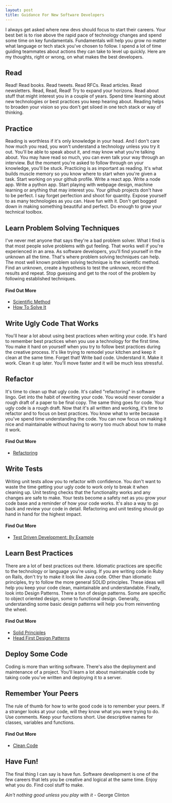```yaml
---
layout: post
title: Guidance For New Software Developers
---
```



I always get asked where new devs should focus to start their careers. Your best bet is to rise above the rapid pace of technology changes and spend some time on key fundamentals. Fundamentals will help you grow no matter what language or tech stack you've chosen to follow. I spend a lot of time guiding teammates about actions they can take to level up quickly. Here are my thoughts, right or wrong, on what makes the best developers.

## Read
Read! Read books. Read tweets. Read RFCs. Read articles. Read newsletters. Read, Read, Read! Try to expand your horizons. Read about stuff that might interest you in a couple of years. Spend time learning about new technologies or best practices you keep hearing about. Reading helps to broaden your vision so you don't get siloed in one tech stack or way of thinking.

## Practice
Reading is worthless if it's only knowledge in your head. And I don't care how much you read, you won't understand a technology unless you try it out. You'll be able to speak about it, and may know what you're talking about. You may have read so much, you can even talk your way through an interview. But the moment you're asked to follow through on your knowledge, you'll be stuck. Practicing is as important as reading. It's what builds muscle memory so you know where to start when you're given a task. Start working on your github profile. Write a react app. Write a node app. Write a python app. Start playing with webpage design, machine learning or anything that may interest you. Your github projects don't have to be perfect. I say forget perfection and shoot for quantity. Expose yourself to as many technologies as you can. Have fun with it. Don't get bogged down in making something beautiful and perfect. Do enough to grow your technical toolbox. 

## Learn Problem Solving Techniques 
I've never met anyone that says they're a bad problem solver. What I find is that most people solve problems with gut feeling. That works well if you're experienced in an area. As software developers, you'll find yourself in the unknown all the time. That's where problem solving techniques can help. The most well known problem solving technique is the scientific method. Find an unknown, create a hypothesis to test the unknown, record the results and repeat. Stop guessing and get to the root of the problem by following established techniques. 

#### Find Out More
- [Scientific Method](https://en.wikipedia.org/wiki/Scientific_method)
- [How To Solve It](https://en.wikipedia.org/wiki/How_to_Solve_It)


## Write Ugly Code That Works
You'll hear a lot about using best practices when writing your code. It's hard to remember best practices when you use a technology for the first time. You make it hard on yourself when you try to follow best practices during the creative process. It's like trying to remodel your kitchen and keep it clean at the same time. Forget that! Write bad code. Understand it. Make it work. Clean it up later. You'll move faster and it will be much less stressful.

## Refactor
It's time to clean up that ugly code. It's called "refactoring" in software lingo. Get into the habit of rewriting your code. You would never consider a rough draft of a paper to be final copy. The same thing goes for code. Your ugly code is a rough draft. Now that it's  all written and working, it's time to refactor and to focus on best practices. You know what to write because you've spend time understanding the code. You can now focus on making it nice and maintainable without having to worry too much about how to make it work.

#### Find Out More
- [Refactoring](https://www.amazon.com/gp/product/0201485672?ie=UTF8&tag=martinfowlerc-20&linkCode=as2&camp=1789&creative=9325&creativeASIN=0201485672)

## Write Tests
Writing unit tests allow you to refactor with confidence. You don't want to waste the time getting your ugly code to work only to break it when cleaning up. Unit testing checks that the functionality works and any changes are safe to make. Your tests become a safety net as you grow your code base and a reminder of how your code works. It's also a way to go back and review your code in detail. Refactoring and unit testing should go hand in hand for the highest impact.

#### Find Out More
- [Test Driven Development: By Example](https://www.amazon.com/Test-Driven-Development-Kent-Beck/dp/0321146530/ref=sr_1_1?s=books&ie=UTF8&qid=1495298783&sr=1-1&keywords=test+driven+development+kent+beck)

## Learn Best Practices
There are a lot of best practices out there. Idiomatic practices are specific to the technology or language you're using. If you are writing code in Ruby on Rails, don't try to make it look like Java code. Other than idiomatic principles, try to follow the more general SOLID principles. These ideas will help you keep your code clean, maintainable and understandable. Finally, look into Design Patterns. There a ton of design patterns. Some are specific to object oriented design, some to functional design. Generally, understanding some basic design patterns will help you from reinventing the wheel. 

#### Find Out More
- [Solid Principles](https://en.wikipedia.org/wiki/SOLID_(object-oriented_design))
- [Head First Design Patterns](https://www.amazon.com/Head-First-Design-Patterns-Brain-Friendly/dp/0596007124/ref=pd_sim_14_7?_encoding=UTF8&pd_rd_i=0596007124&pd_rd_r=9M20HZ32KP46Z7FEJG4M&pd_rd_w=BdV8a&pd_rd_wg=F2orH&psc=1&refRID=9M20HZ32KP46Z7FEJG4M)

## Deploy Some Code
Coding is more than writing software. There's also the deployment and maintenance of a project. You'll learn a lot about maintainable code by taking code you've written and deploying  it to a server.

## Remember Your Peers
The rule of thumb for how to write good code is to remember your peers. If a stranger looks at your code, will they know what you were trying to do. Use comments. Keep your functions short. Use descriptive names for classes, variables and functions.

#### Find Out More
- [Clean Code](https://www.amazon.com/Clean-Code-Handbook-Software-Craftsmanship/dp/0132350882)

## Have Fun!
The final thing I can say is have fun. Software development is one of the few careers that lets you be creative and logical at the same time. Enjoy what you do. Find cool stuff to make. 

*Ain't nothing good unless you play with it* - George Clinton

